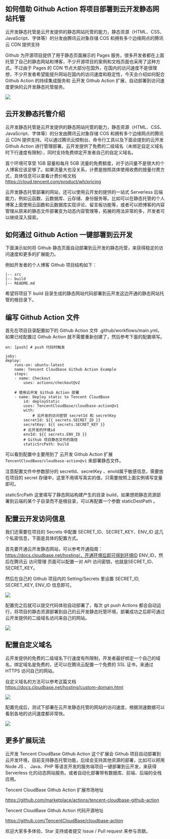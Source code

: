## 如何借助 Github Action 将项目部署到云开发静态网站托管

云开发静态托管是云开发提供的静态网站托管的能力，静态资源（HTML、CSS、JavaScript、字体等）的分发由腾讯云对象存储 COS 和拥有多个边缘网点的腾讯云 CDN 提供支持

Github 为开源项目提供了用于静态页面展示的 Pages 服务，很多开发者都在上面托管了自己的静态网站和博客，不少开源项目的案例和文档页面也采用了这种方式。不过由于 Pages 的 CDN 节点大部分在国外，在国内的访问速度不是很理想，不少开发者希望能提升网站在国内的访问速度和稳定性，今天会介绍如何配合 Github Action 的持续集成服务和 云开发 Github Action 扩展，自动部署到访问速度更快的云开发静态托管服务。

![](https://postimg.aliavv.com/picgo/20200427104955.png)

## 云开发静态托管介绍

云开发静态托管是云开发提供的静态网站托管的能力，静态资源（HTML、CSS、JavaScript、字体等）的分发由腾讯云对象存储 COS 和拥有多个边缘网点的腾讯云 CDN 提供支持。可以通过腾讯云控制台、命令行工具以及下面会提到的云开发 Github Action 进行管理部署。云开发提供了免费的二级域名（未绑定自定义域名时下行速度有限制），同时支持免费绑定开发者自己的自定义域名。

首个环境可享受 1GB 容量和每月 5GB 流量的免费额度，对于访问量不是很大的个人博客应该足够了。如果流量大也没关系，计费是按照具体使用收费的按量付费方式，具体信息可以查看计费价格文档 https://cloud.tencent.com/product/wh/pricing

云开发静态托管部署的网站，还可以使用云开发的提供的一站式 Serverless 后端能力，例如云函数、云数据库、云存储、身份服务等。比如可以在静态托管的个人博客上面使用云函数和云数据库实现评论、留言板功能等，或者可以把博客的内容管理从原来的静态文件部署变为动态内容管理等，拓展的用法非常的多，开发者可以继续深入探索。

## 如何通过 Github Action 一键部署到云开发

下面演示如何将 Github 静态页面自动部署到云开发的静态托管，来获得稳定的访问速度和更多的扩展能力。

例如开发者的个人博客 Github 项目结构如下：

    |-- src
    |-- build
    |-- README.md 

希望将项目下 build 目录生成的静态网站代码部署到云开发这边开通的静态网站托管的根目录下。

## 编写 Github Action 文件
首先在项目目录配置如下的 Github Action 文件 .github/workflows/main.yml，如果已经配置过 Github Action 就不需要重新创建了，然后参考下面的配置填写。

    on: [push] # push 代码时触发

    jobs:
    deploy:
        runs-on: ubuntu-latest
        name: Tencent Cloudbase Github Action Example
        steps:
        - name: Checkout
            uses: actions/checkout@v2
        
        # 使用云开发 Github Action 部署
        - name: Deploy static to Tencent CloudBase
            id: deployStatic
            uses: TencentCloudBase/cloudbase-action@v1
            with:
                # 云开发的访问密钥 secretId 和 secretKey
            secretId: ${{ secrets.SECRET_ID }}
            secretKey: ${{ secrets.SECRET_KEY }}
            # 云开发的环境id
            envId: ${{ secrets.ENV_ID }}
            # Github 项目静态文件的路径
            staticSrcPath: build

可以看到配置中主要用到了  云开发 Github Action 扩展 `TencentCloudBase/cloudbase-action@v1` 来部署静态文件。

注意配置文件中参数部分的 secretId、secretKey 、envId属于敏感信息，需要放在项目的 secret 存储中，这里不用填写真实的值，只需要按照上面实例填写变量即可。

staticSrcPath 这里填写了静态网站构建产生的目录 build，如果想把静态资源部署到云端的某个子目录而不是根目录，可以再配置一个参数 staticDestPath 。

## 配置云开发访问信息

我们还需要在项目的 Secrets 中配置 SECRET_ID、SECRET_KEY、ENV_ID 这几个私密信息，下面是具体的配置方式。

首先要开通云开发静态网站，可以参考开通指南：https://docs.cloudbase.net/hosting/，开通环境后即可得到环境ID ENV_ID，然后在腾讯云 访问管理 页面可以配置一对 API 访问密钥，也就是SECRET_ID、SECRET_KEY。

然后在自己的 Github 项目内的 Setting/Secrets  里设置 SECRET_ID, SECRET_KEY, ENV_ID 信息即可。

![](https://postimg.aliavv.com/picgo/20200427105246.png)


配置完之后就可以提交代码体验自动部署了，每次 git push  Actions 都会自动运行，将项目的静态资源部署到自己的云开发静态托管环境，部署成功之后即可通过云开发提供的二级域名访问来自己的网站。

![](https://postimg.aliavv.com/picgo/20200427105304.png)

## 配置自定义域名
云开发提供的免费的二级域名下行速度有所限制，开发者最好绑定一个自己的域名，绑定域名是免费的，还可以在腾讯云配置一个免费的 SSL 证书，来通过 HTTPS 访问自己的网站。

自定义域名的方法可以参考这篇文档 https://docs.cloudbase.net/hosting/custom-domain.html

![](https://postimg.aliavv.com/picgo/20200427105335.png)


配置完成后，测试下部署在云开发静态托管的网站的访问速度，根据测速数据可以看到各地的访问速度都非常快。

![](https://postimg.aliavv.com/picgo/20200427105349.png)

## 更多扩展玩法

云开发 Tencent CloudBase Github Action 这个扩展会 Github 项目自动部署到云开发环境，目前支持静态托管功能，后续会支持其他资源的部署，比如可以把用 Node JS 、 Java、PHP 等语言开发的服务端项目一键部署到云开发，来获得 Serverless 化的动态网站服务。或者自动化部署带有数据库、前端、后端的全栈应用。

Tencent CloudBase Github Action  扩展市场地址

https://github.com/marketplace/actions/tencent-cloudbase-github-action

Tencent CloudBase Github Action 代码开源地址

https://github.com/TencentCloudBase/cloudbase-action

欢迎大家多多体验、Star 支持或者提交 Issue / Pull request 来参与贡献。